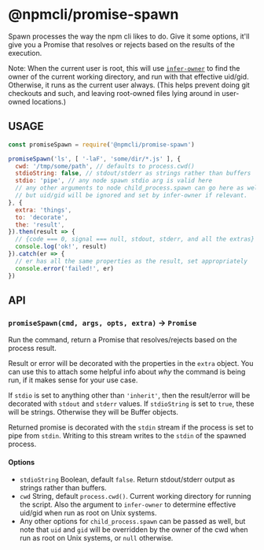 # @npmcli/promise-spawn

Spawn processes the way the npm cli likes to do. Give it some options, it'll give you a Promise that resolves or rejects
based on the results of the execution.

Note: When the current user is root, this will use
[`infer-owner`](http://npm.im/infer-owner) to find the owner of the current working directory, and run with that
effective uid/gid. Otherwise, it runs as the current user always.  (This helps prevent doing git checkouts and such, and
leaving root-owned files lying around in user-owned locations.)

## USAGE

```js
const promiseSpawn = require('@npmcli/promise-spawn')

promiseSpawn('ls', [ '-laF', 'some/dir/*.js' ], {
  cwd: '/tmp/some/path', // defaults to process.cwd()
  stdioString: false, // stdout/stderr as strings rather than buffers
  stdio: 'pipe', // any node spawn stdio arg is valid here
  // any other arguments to node child_process.spawn can go here as well,
  // but uid/gid will be ignored and set by infer-owner if relevant.
}, {
  extra: 'things',
  to: 'decorate',
  the: 'result',
}).then(result => {
  // {code === 0, signal === null, stdout, stderr, and all the extras}
  console.log('ok!', result)
}).catch(er => {
  // er has all the same properties as the result, set appropriately
  console.error('failed!', er)
})
```

## API

### `promiseSpawn(cmd, args, opts, extra)` -> `Promise`

Run the command, return a Promise that resolves/rejects based on the process result.

Result or error will be decorated with the properties in the `extra`
object. You can use this to attach some helpful info about _why_ the command is being run, if it makes sense for your
use case.

If `stdio` is set to anything other than `'inherit'`, then the result/error will be decorated with `stdout` and `stderr`
values. If `stdioString` is set to `true`, these will be strings. Otherwise they will be Buffer objects.

Returned promise is decorated with the `stdin` stream if the process is set to pipe from `stdin`. Writing to this stream
writes to the `stdin` of the spawned process.

#### Options

- `stdioString` Boolean, default `false`. Return stdout/stderr output as strings rather than buffers.
- `cwd` String, default `process.cwd()`. Current working directory for running the script. Also the argument
  to `infer-owner` to determine effective uid/gid when run as root on Unix systems.
- Any other options for `child_process.spawn` can be passed as well, but note that `uid` and `gid` will be overridden by
  the owner of the cwd when run as root on Unix systems, or `null` otherwise.
